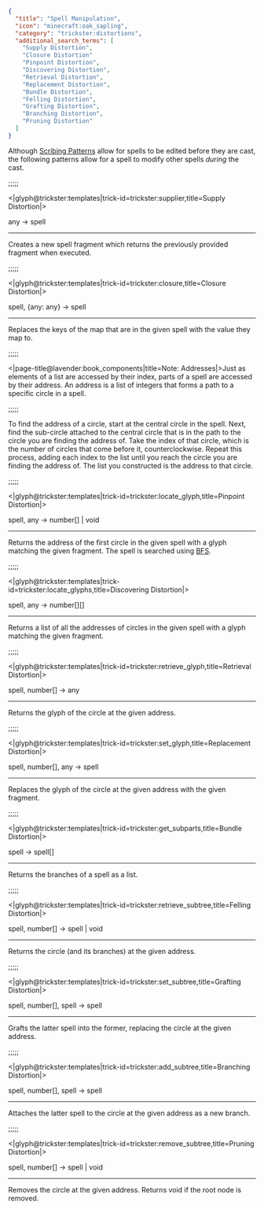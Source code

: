 ```json
{
  "title": "Spell Manipulation",
  "icon": "minecraft:oak_sapling",
  "category": "trickster:distortions",
  "additional_search_terms": [
    "Supply Distortion",
    "Closure Distortion"
    "Pinpoint Distortion",
    "Discovering Distortion",
    "Retrieval Distortion",
    "Replacement Distortion",
    "Bundle Distortion",
    "Felling Distortion",
    "Grafting Distortion",
    "Branching Distortion",
    "Pruning Distortion"
  ]
}
```

Although [Scribing Patterns](^trickster:editing) allow for spells to be edited before they are cast, 
the following patterns allow for a spell to modify other spells *during* the cast.

;;;;;


<|glyph@trickster:templates|trick-id=trickster:supplier,title=Supply Distortion|>

any -> spell

---

Creates a new spell fragment which returns the previously provided fragment when executed.

;;;;;

<|glyph@trickster:templates|trick-id=trickster:closure,title=Closure Distortion|>

spell, {any: any} -> spell

---

Replaces the keys of the map that are in the given spell with the value they map to.

;;;;;

<|page-title@lavender:book_components|title=Note: Addresses|>Just as elements of a list are accessed by their index, 
parts of a spell are accessed by their address. 
An address is a list of integers that forms a path to a specific circle in a spell.

;;;;;

To find the address of a circle, start at the central circle in the spell. Next, find the sub-circle attached to the central circle that is in the
path to the circle you are finding the address of. Take the index of that circle, which is the number of circles that come before it, counterclockwise. 
Repeat this process, adding each index to the list until you reach the circle you are finding the address of. The list you constructed is the address to
that circle.

;;;;;

<|glyph@trickster:templates|trick-id=trickster:locate_glyph,title=Pinpoint Distortion|>

spell, any -> number[] | void

---

Returns the address of the first circle in the given spell with a glyph matching the given fragment. 
The spell is searched using [BFS](https://en.wikipedia.org/wiki/Breadth-first_search).

;;;;;

<|glyph@trickster:templates|trick-id=trickster:locate_glyphs,title=Discovering Distortion|>

spell, any -> number[][]

---

Returns a list of all the addresses of circles in the given spell with a glyph matching the given fragment.

;;;;;

<|glyph@trickster:templates|trick-id=trickster:retrieve_glyph,title=Retrieval Distortion|>

spell, number[] -> any

---

Returns the glyph of the circle at the given address.

;;;;;

<|glyph@trickster:templates|trick-id=trickster:set_glyph,title=Replacement Distortion|>

spell, number[], any -> spell

---

Replaces the glyph of the circle at the given address with the given fragment.

;;;;;

<|glyph@trickster:templates|trick-id=trickster:get_subparts,title=Bundle Distortion|>

spell -> spell[]

---

Returns the branches of a spell as a list.

;;;;;

<|glyph@trickster:templates|trick-id=trickster:retrieve_subtree,title=Felling Distortion|>

spell, number[] -> spell | void

---

Returns the circle (and its branches) at the given address.

;;;;;

<|glyph@trickster:templates|trick-id=trickster:set_subtree,title=Grafting Distortion|>

spell, number[], spell -> spell

---

Grafts the latter spell into the former, replacing the circle at the given address.

;;;;;

<|glyph@trickster:templates|trick-id=trickster:add_subtree,title=Branching Distortion|>

spell, number[], spell -> spell

---

Attaches the latter spell to the circle at the given address as a new branch.

;;;;;

<|glyph@trickster:templates|trick-id=trickster:remove_subtree,title=Pruning Distortion|>

spell, number[] -> spell | void

---

Removes the circle at the given address. Returns void if the root node is removed.
